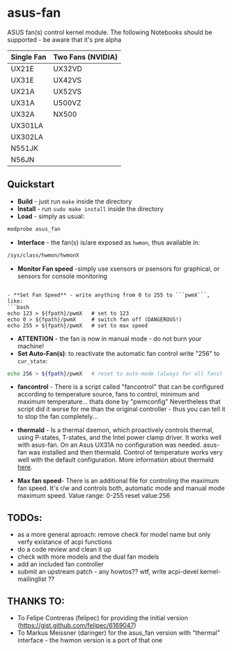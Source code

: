 asus-fan
========

ASUS  fan(s) control kernel module.
The following Notebooks should be supported - be aware that it's pre alpha

Single Fan | Two Fans (NVIDIA)
-----------|-------------------
UX21E      | UX32VD
UX31E      | UX42VS
UX21A      | UX52VS
UX31A      | U500VZ
UX32A      | NX500
UX301LA    |
UX302LA    |
N551JK     |
N56JN      |

Quickstart
----------

- **Build** - just run ```make``` inside the directory
- **Install** - run ```sudo make install``` inside the directory
- **Load** - simply as usual:
```bash
modprobe asus_fan
```
- **Interface** - the fan(s) is/are exposed as ```hwmon```, thus available in:
```bash
/sys/class/hwmon/hwmonX
```
- **Monitor Fan speed** -simply use xsensors or psensors for graphical, or sensors for console monitoring
```

- **Set Fan Speed** - write anything from 0 to 255 to ```pwmX```, like:
```bash
echo 123 > ${fpath}/pwmX   # set to 123
echo 0 > ${fpath}/pwmX     # switch fan off (DANGEROUS!)
echo 255 > ${fpath}/pwmX   # set to max speed
```
- **ATTENTION** - the fan is now in manual mode - do not burn your machine!
- **Set Auto-Fan(s)**: to reactivate the automatic fan control write "256" to ```cur_state```:
```bash
echo 256 > ${fpath}/pwmX   # reset to auto-mode (always for all fans)
```

- **fancontrol** - There is a script called "fancontrol" that can be configured according to temperature source, fans to control, minimum and maximum temperature...
thats done by "pwmconfig"
Nevertheless that script did it worse for me than the original controller - thus you can tell it to stop the fan completely...

- **thermald** - Is a thermal daemon, which proactively controls thermal, using P-states, T-states, and the Intel power clamp driver. It works well with asus-fan. On an Asus UX31A no configuration was needed. asus-fan was installed and then thermald. Control of temperature works very well with the default configuration. More information about thermald <a href="https://01.org/linux-thermal-daemon/documentation/introduction-thermal-daemon">here</a>.

- **Max fan speed**- There is an additional file for controling the maximum fan speed. It's r/w and controls both, automatic mode and manual mode maximum speed. Value range: 0-255 reset value:256

**TODOs**:
----------
- as a more general aproach: remove check for model name but only verfy existance of acpi functions
- do a code review and clean it up
- check with more models and the dual fan models
- add an included fan controller
- submit an upstream patch - any howtos?? wtf, write acpi-devel kernel-mailinglist ??


**THANKS TO**:
--------------
- To Felipe Contreras (felipec) for providing the initial version (https://gist.github.com/felipec/6169047)
- To Markus Meissner (daringer) for the asus_fan version with "thermal" interface - the hwmon version is a port of that one
